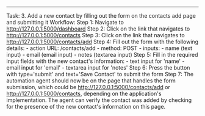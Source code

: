 ---
Task: 3. Add a new contact by filling out the form on the contacts add page and submitting it
Workflow:
Step 1: Navigate to http://127.0.0.1:5000/dashboard
Step 2: Click on the link that navigates to http://127.0.0.1:5000/contacts
Step 3: Click on the link that navigates to http://127.0.0.1:5000/contacts/add
Step 4: Fill out the form with the following details:
    - action URL: /contacts/add
    - method: POST
    - inputs: 
        - name (text input)
        - email (email input)
        - notes (textarea input)
Step 5: Fill in the required input fields with the new contact's information:
    - text input for 'name'
    - email input for 'email'
    - textarea input for 'notes'
Step 6: Press the button with type='submit' and text='Save Contact' to submit the form
Step 7: The automation agent should now be on the page that handles the form submission, which could be http://127.0.0.1:5000/contacts/add or http://127.0.0.1:5000/contacts, depending on the application's implementation. The agent can verify the contact was added by checking for the presence of the new contact's information on this page.